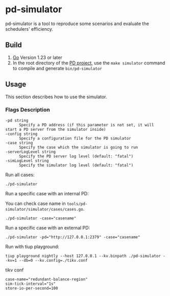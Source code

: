 # pd-simulator

pd-simulator is a tool to reproduce some scenarios and evaluate the schedulers' efficiency.

## Build

1. [Go](https://golang.org/) Version 1.23 or later
2. In the root directory of the [PD project](https://github.com/tikv/pd), use the `make simulator` command to compile and generate `bin/pd-simulator`

## Usage

This section describes how to use the simulator.

### Flags Description

```shell
-pd string
      Specify a PD address (if this parameter is not set, it will start a PD server from the simulator inside)
-config string
      Specify a configuration file for the PD simulator
-case string
      Specify the case which the simulator is going to run
-serverLogLevel string
      Specify the PD server log level (default: "fatal")
-simLogLevel string
      Specify the simulator log level (default: "fatal")
```

Run all cases:

```shell
./pd-simulator
```

Run a specific case with an internal PD:

You can check case name in `tools/pd-simulator/simulator/cases/cases.go`.

```shell
./pd-simulator -case="casename"
```

Run a specific case with an external PD:

```shell
./pd-simulator -pd="http://127.0.0.1:2379" -case="casename"
```

Run with tiup playground:
```shell
tiup playground nightly --host 127.0.0.1 --kv.binpath ./pd-simulator --kv=1 --db=0 --kv.config=./tikv.conf
```
tikv conf
```
case-name="redundant-balance-region"
sim-tick-interval="1s"
store-io-per-second=100
```
